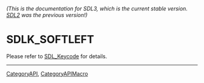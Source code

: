 ###### (This is the documentation for SDL3, which is the current stable version. [SDL2](https://wiki.libsdl.org/SDL2/) was the previous version!)
# SDLK_SOFTLEFT

Please refer to [SDL_Keycode](SDL_Keycode) for details.

----
[CategoryAPI](CategoryAPI), [CategoryAPIMacro](CategoryAPIMacro)


